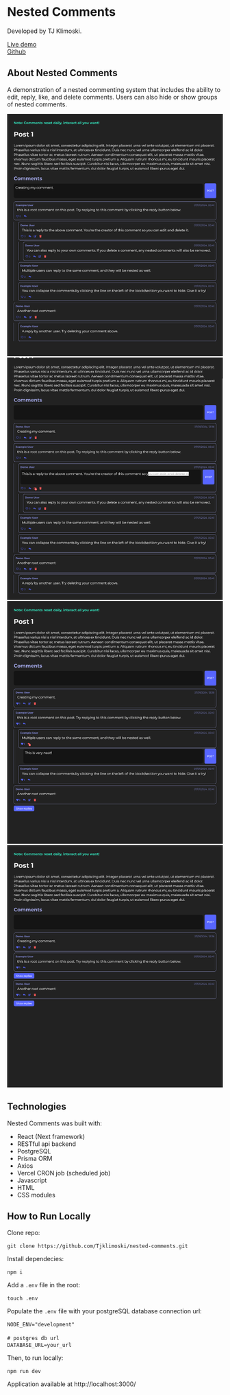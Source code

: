 # Nested Comments

Developed by TJ Klimoski.

[Live demo](https://nested-comments-tjk.vercel.app/)  
[Github](https://github.com/Tjklimoski/nested-comments)

## About Nested Comments

A demonstration of a nested commenting system that includes the ability to edit, reply, like, and delete comments. Users can also hide or show groups of nested comments.

![Creating a comment on the post](public/readme_assets/example1.png "Creating a comment on the post")
![Editing your comment](public/readme_assets/example2.png "Editing your comment")
![Replying to a nested comment (another reply)](public/readme_assets/example3.png "Replying to a nested comment (another reply)")
![Hiding a group of nested comments](public/readme_assets/example4.png "Hiding a group of nested comments")

## Technologies

Nested Comments was built with:

- React (Next framework)
- RESTful api backend
- PostgreSQL
- Prisma ORM
- Axios
- Vercel CRON job (scheduled job)
- Javascript
- HTML
- CSS modules

## How to Run Locally

Clone repo:

    git clone https://github.com/Tjklimoski/nested-comments.git

Install dependecies:

    npm i

Add a `.env` file in the root:

    touch .env

Populate the `.env` file with your postgreSQL database connection url:

    NODE_ENV="development"

    # postgres db url
    DATABASE_URL=your_url

Then, to run locally:

    npm run dev

Application available at http://localhost:3000/

